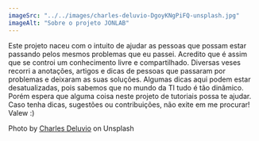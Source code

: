 ```yaml
---
imageSrc: "../../images/charles-deluvio-DgoyKNgPiFQ-unsplash.jpg"
imageAlt: "Sobre o projeto JONLAB"
---
```


Este projeto naceu com o intuito de ajudar as pessoas que possam estar passando pelos mesmos problemas que eu passei. Acredito que é assim que se controi um conhecimento livre e compartilhado. Diversas veses recorri a anotações, artigos e dicas de pessoas que passaram por problemas e deixaram as suas soluções. Algumas dicas aqui podem estar desatualizadas, pois sabemos que no mundo da TI tudo é tão dinâmico. Porém espera que alguma coisa neste projeto de tutoriais possa te ajudar. Caso tenha dicas, sugestões ou contribuições, não exite em me procurar! Valew :)

Photo by <a href="https://unsplash.com/@charlesdeluvio?utm_source=unsplash&utm_medium=referral&utm_content=creditCopyText" target="_blank" rel="nofollow noopener noreferrer" aria-label="External Link"><u>Charles Deluvio</u></a> on Unsplash
